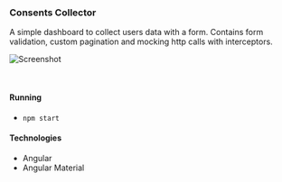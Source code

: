 ### Consents Collector

A simple dashboard to collect users data with a form. Contains form validation, custom pagination and mocking http calls with interceptors.

![Screenshot](https://user-images.githubusercontent.com/33903713/79047552-9e4a8f80-7c17-11ea-934f-a7a3ab031f50.png)

&nbsp;
&nbsp;
&nbsp;

#### Running

- `npm start`

#### Technologies

- Angular
- Angular Material
